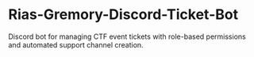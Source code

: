 # Rias-Gremory-Discord-Ticket-Bot
Discord bot for managing CTF event tickets with role-based permissions and automated support channel creation.
